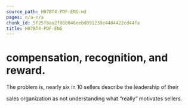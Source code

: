 ```yaml
---
source_path: H07BT4-PDF-ENG.md
pages: n/a-n/a
chunk_id: 5f25fbaa2f86b046eebd091239e4404422cd44fa
title: H07BT4-PDF-ENG
---
```

# compensation, recognition, and reward.

The problem is, nearly six in 10 sellers describe the leadership of their

sales organization as not understanding what “really” motivates sellers.
